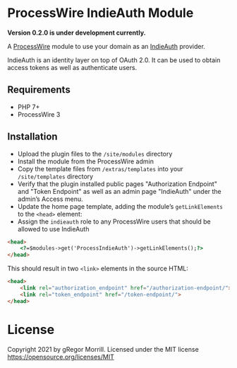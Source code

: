 # ProcessWire IndieAuth Module
**Version 0.2.0 is under development currently.**

A [ProcessWire](http://processwire.com) module to use your domain as an [IndieAuth](https://indieauth.spec.indieweb.org/) provider.

IndieAuth is an identity layer on top of OAuth 2.0. It can be used to obtain access tokens as well as authenticate users.

## Requirements
* PHP 7+
* ProcessWire 3

## Installation
* Upload the plugin files to the `/site/modules` directory
* Install the module from the ProcessWire admin
* Copy the template files from `/extras/templates` into your `/site/templates` directory
* Verify that the plugin installed public pages "Authorization Endpoint" and "Token Endpoint" as well as an admin page "IndieAuth" under the admin’s Access menu.
* Update the home page template, adding the module’s `getLinkElements` to the `<head>` element:
* Assign the `indieauth` role to any ProcessWire users that should be allowed to use IndieAuth

```html
<head>
	<?=$modules->get('ProcessIndieAuth')->getLinkElements();?>
</head>
```

This should result in two `<link>` elements in the source HTML:

```html
<head>
	<link rel="authorization_endpoint" href="/authorization-endpoint/">
	<link rel="token_endpoint" href="/token-endpoint/">
</head>
```
# License
Copyright 2021 by gRegor Morrill. Licensed under the MIT license https://opensource.org/licenses/MIT

